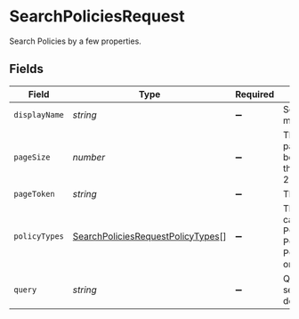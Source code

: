 # SearchPoliciesRequest

 Search Policies by a few properties.



## Fields

| Field                                                                                                                                                         | Type                                                                                                                                                          | Required                                                                                                                                                      | Description                                                                                                                                                   |
| ------------------------------------------------------------------------------------------------------------------------------------------------------------- | ------------------------------------------------------------------------------------------------------------------------------------------------------------- | ------------------------------------------------------------------------------------------------------------------------------------------------------------- | ------------------------------------------------------------------------------------------------------------------------------------------------------------- |
| `displayName`                                                                                                                                                 | *string*                                                                                                                                                      | :heavy_minus_sign:                                                                                                                                            |  Search for policies with an exact match on the display name.<br/>                                                                                            |
| `pageSize`                                                                                                                                                    | *number*                                                                                                                                                      | :heavy_minus_sign:                                                                                                                                            |  The pageSize where 0 <= pageSize <= 100. Values < 10 will be set to 10. A value of 0 returns the default page size (currently 25)<br/>                       |
| `pageToken`                                                                                                                                                   | *string*                                                                                                                                                      | :heavy_minus_sign:                                                                                                                                            |  The pageToken field.<br/>                                                                                                                                    |
| `policyTypes`                                                                                                                                                 | [SearchPoliciesRequestPolicyTypes](../../models/shared/searchpoliciesrequestpolicytypes.md)[]                                                                 | :heavy_minus_sign:                                                                                                                                            |  The policy type to search on. This can be POLICY_TYPE_GRANT, POLICY_TYPE_REVOKE, POLICY_TYPE_CERTIFY, POLICY_TYPE_ACCESS_REQUEST, or POLICY_TYPE_PROVISION.<br/> |
| `query`                                                                                                                                                       | *string*                                                                                                                                                      | :heavy_minus_sign:                                                                                                                                            |  Query the policies with a fuzzy search on display name and description.<br/>                                                                                 |